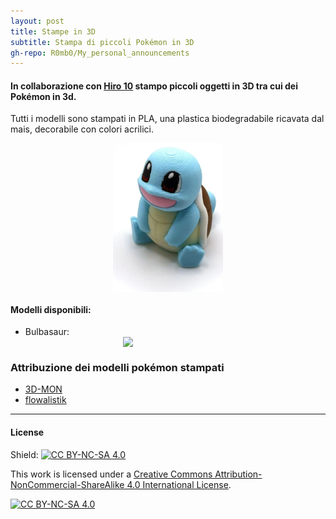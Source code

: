 ```yaml
---
layout: post
title: Stampe in 3D
subtitle: Stampa di piccoli Pokémon in 3D
gh-repo: R0mb0/My_personal_announcements
---
```


#### In collaborazione con [Hiro 10](https://www.instagram.com/hiro10_pesaro/) stampo piccoli oggetti in 3D tra cui dei Pokémon in 3d.

Tutti i modelli sono stampati in PLA, una plastica biodegradabile ricavata dal mais, decorabile con colori acrilici. 

<img src="https://github.com/R0mb0/My_personal_announcements/blob/main/Buisness_cards/3D-Prints/pokemon.png?raw=true" style="display:block;margin:auto;width:35%;">

#### Modelli disponibili: 

 <ul>
  <li>Bulbasaur: <img src="https://cdn.thingiverse.com/renders/81/4e/7c/0b/7c/bulbasaur_low_poly_pokemon_flowalistik_display_large.jpg" style="display:block;margin:auto;width:35%;"> </li>
</ul> 

### Attribuzione dei modelli pokémon stampati 

- [3D-MON](https://www.thingiverse.com/3d-mon/designs)
- [flowalistik](https://www.thingiverse.com/flowalistik/designs)
___
#### License
Shield: [![CC BY-NC-SA 4.0][cc-by-nc-sa-shield]][cc-by-nc-sa]

This work is licensed under a
[Creative Commons Attribution-NonCommercial-ShareAlike 4.0 International License][cc-by-nc-sa].

[![CC BY-NC-SA 4.0][cc-by-nc-sa-image]][cc-by-nc-sa]

[cc-by-nc-sa]: http://creativecommons.org/licenses/by-nc-sa/4.0/
[cc-by-nc-sa-image]: https://licensebuttons.net/l/by-nc-sa/4.0/88x31.png
[cc-by-nc-sa-shield]: https://img.shields.io/badge/License-CC%20BY--NC--SA%204.0-lightgrey.svg
